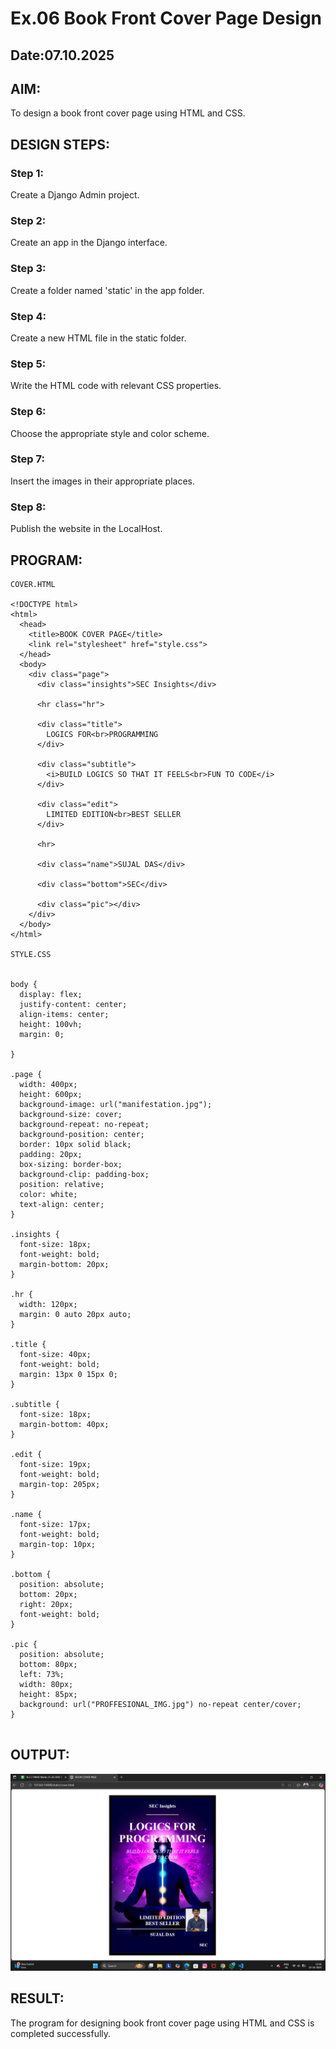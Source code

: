 # Ex.06 Book Front Cover Page Design
## Date:07.10.2025

## AIM:
To design a book front cover page using HTML and CSS.

## DESIGN STEPS:

### Step 1:
Create a Django Admin project.

### Step 2:
Create an app in the Django interface.

### Step 3:
Create a folder named 'static' in the app folder.

### Step 4:
Create a new HTML file in the static folder.

### Step 5:
Write the HTML code with relevant CSS properties.

### Step 6:
Choose the appropriate style and color scheme.

### Step 7:
Insert the images in their appropriate places.

### Step 8:
Publish the website in the LocalHost.

## PROGRAM:
```
COVER.HTML

<!DOCTYPE html>
<html>
  <head>
    <title>BOOK COVER PAGE</title>
    <link rel="stylesheet" href="style.css">
  </head>
  <body>
    <div class="page">
      <div class="insights">SEC Insights</div>

      <hr class="hr">

      <div class="title">
        LOGICS FOR<br>PROGRAMMING
      </div>

      <div class="subtitle">
        <i>BUILD LOGICS SO THAT IT FEELS<br>FUN TO CODE</i>
      </div>

      <div class="edit">
        LIMITED EDITION<br>BEST SELLER
      </div>

      <hr>

      <div class="name">SUJAL DAS</div>

      <div class="bottom">SEC</div>

      <div class="pic"></div>
    </div>
  </body>
</html>

STYLE.CSS


body {
  display: flex;
  justify-content: center;
  align-items: center;
  height: 100vh;
  margin: 0;
 
}

.page {
  width: 400px;
  height: 600px;
  background-image: url("manifestation.jpg");
  background-size: cover;
  background-repeat: no-repeat;
  background-position: center;
  border: 10px solid black;
  padding: 20px;
  box-sizing: border-box;
  background-clip: padding-box;
  position: relative;
  color: white;
  text-align: center;
}

.insights {
  font-size: 18px;
  font-weight: bold;
  margin-bottom: 20px;
}

.hr {
  width: 120px;
  margin: 0 auto 20px auto;
}

.title {
  font-size: 40px;
  font-weight: bold;
  margin: 13px 0 15px 0;
}

.subtitle {
  font-size: 18px;
  margin-bottom: 40px;
}

.edit {
  font-size: 19px;
  font-weight: bold;
  margin-top: 205px;
}

.name {
  font-size: 17px;
  font-weight: bold;
  margin-top: 10px;
}

.bottom {
  position: absolute;
  bottom: 20px;
  right: 20px;
  font-weight: bold;
}

.pic {
  position: absolute;
  bottom: 80px;
  left: 73%;
  width: 80px;
  height: 85px;
  background: url("PROFFESIONAL_IMG.jpg") no-repeat center/cover;
}


```


## OUTPUT:
![alt text](sujal/bookapp/static/cover_output.png)

## RESULT:
The program for designing book front cover page using HTML and CSS is completed successfully.
